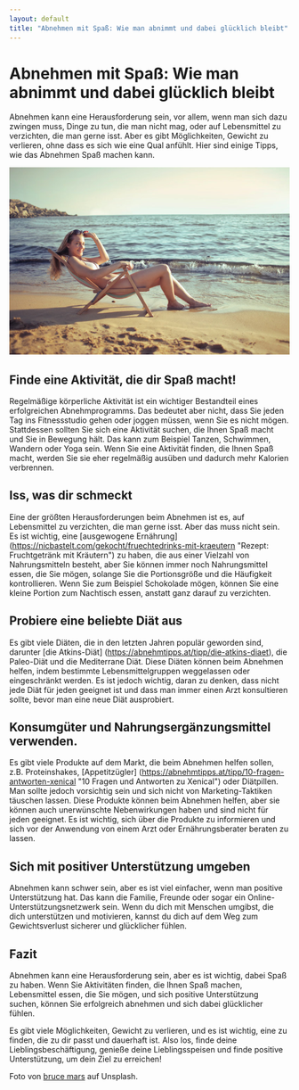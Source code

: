 ```yaml
---
layout: default
title: "Abnehmen mit Spaß: Wie man abnimmt und dabei glücklich bleibt"
---
```


# Abnehmen mit Spaß: Wie man abnimmt und dabei glücklich bleibt

Abnehmen kann eine Herausforderung sein, vor allem, wenn man sich dazu zwingen muss, Dinge zu tun, die man nicht mag, oder auf Lebensmittel zu verzichten, die man gerne isst. Aber es gibt Möglichkeiten, Gewicht zu verlieren, ohne dass es sich wie eine Qual anfühlt. Hier sind einige Tipps, wie das Abnehmen Spaß machen kann.

![Schlanke Frau am Strand im Bikini](/assets/images/woman-in-bikini-bruce-mars-AJmn9-WgKUk-unsplash.jpg "Schlanke Frau am Strand im Bikini")

## Finde eine Aktivität, die dir Spaß macht!

Regelmäßige körperliche Aktivität ist ein wichtiger Bestandteil eines erfolgreichen Abnehmprogramms. Das bedeutet aber nicht, dass Sie jeden Tag ins Fitnessstudio gehen oder joggen müssen, wenn Sie es nicht mögen. Stattdessen sollten Sie sich eine Aktivität suchen, die Ihnen Spaß macht und Sie in Bewegung hält. Das kann zum Beispiel Tanzen, Schwimmen, Wandern oder Yoga sein. Wenn Sie eine Aktivität finden, die Ihnen Spaß macht, werden Sie sie eher regelmäßig ausüben und dadurch mehr Kalorien verbrennen.

## Iss, was dir schmeckt

Eine der größten Herausforderungen beim Abnehmen ist es, auf Lebensmittel zu verzichten, die man gerne isst. Aber das muss nicht sein. Es ist wichtig, eine [ausgewogene Ernährung] (https://nicbastelt.com/gekocht/fruechtedrinks-mit-kraeutern "Rezept: Fruchtgetränk mit Kräutern") zu haben, die aus einer Vielzahl von Nahrungsmitteln besteht, aber Sie können immer noch Nahrungsmittel essen, die Sie mögen, solange Sie die Portionsgröße und die Häufigkeit kontrollieren. Wenn Sie zum Beispiel Schokolade mögen, können Sie eine kleine Portion zum Nachtisch essen, anstatt ganz darauf zu verzichten.

## Probiere eine beliebte Diät aus

Es gibt viele Diäten, die in den letzten Jahren populär geworden sind, darunter [die Atkins-Diät] (https://abnehmtipps.at/tipp/die-atkins-diaet), die Paleo-Diät und die Mediterrane Diät. Diese Diäten können beim Abnehmen helfen, indem bestimmte Lebensmittelgruppen weggelassen oder eingeschränkt werden. Es ist jedoch wichtig, daran zu denken, dass nicht jede Diät für jeden geeignet ist und dass man immer einen Arzt konsultieren sollte, bevor man eine neue Diät ausprobiert.

## Konsumgüter und Nahrungsergänzungsmittel verwenden.

Es gibt viele Produkte auf dem Markt, die beim Abnehmen helfen sollen, z.B. Proteinshakes, [Appetitzügler] (https://abnehmtipps.at/tipp/10-fragen-antworten-xenical "10 Fragen und Antworten zu Xenical") oder Diätpillen. Man sollte jedoch vorsichtig sein und sich nicht von Marketing-Taktiken täuschen lassen. Diese Produkte können beim Abnehmen helfen, aber sie können auch unerwünschte Nebenwirkungen haben und sind nicht für jeden geeignet. Es ist wichtig, sich über die Produkte zu informieren und sich vor der Anwendung von einem Arzt oder Ernährungsberater beraten zu lassen.

## Sich mit positiver Unterstützung umgeben

Abnehmen kann schwer sein, aber es ist viel einfacher, wenn man positive Unterstützung hat. Das kann die Familie, Freunde oder sogar ein Online-Unterstützungsnetzwerk sein. Wenn du dich mit Menschen umgibst, die dich unterstützen und motivieren, kannst du dich auf dem Weg zum Gewichtsverlust sicherer und glücklicher fühlen.

## Fazit

Abnehmen kann eine Herausforderung sein, aber es ist wichtig, dabei Spaß zu haben. Wenn Sie Aktivitäten finden, die Ihnen Spaß machen, Lebensmittel essen, die Sie mögen, und sich positive Unterstützung suchen, können Sie erfolgreich abnehmen und sich dabei glücklicher fühlen.

Es gibt viele Möglichkeiten, Gewicht zu verlieren, und es ist wichtig, eine zu finden, die zu dir passt und dauerhaft ist. Also los, finde deine Lieblingsbeschäftigung, genieße deine Lieblingsspeisen und finde positive Unterstützung, um dein Ziel zu erreichen!

Foto von [bruce mars](https://unsplash.com/@brucemars) auf Unsplash.
